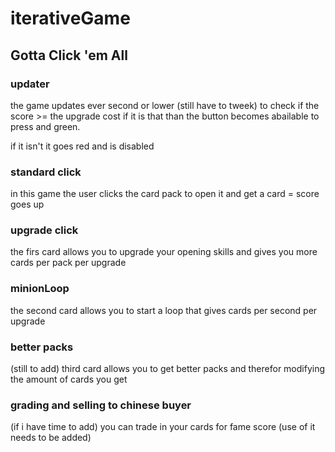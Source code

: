 # iterativeGame
## Gotta Click 'em All

### updater
the game updates ever second or lower (still have to tweek) to check if the score >= the upgrade cost
if it is that than the button becomes abailable to press and green.

if it isn't it goes red and is disabled

### standard click
in this game the user clicks the card pack to open it and get a card = score goes up

### upgrade click
the firs card allows you to upgrade your opening skills and gives you more cards per pack per upgrade

### minionLoop
the second card allows you to start a loop that gives cards per second per upgrade

### better packs
(still to add)
third card allows you to get better packs and therefor modifying the amount of cards you get

### grading and selling to chinese buyer
(if i have time to add)
you can trade in your cards for fame score
(use of it needs to be added)

